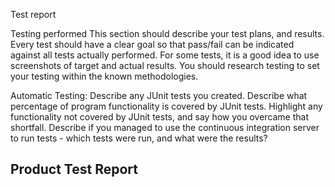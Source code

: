 Test report

Testing performed
This section should describe your test plans, and results.
Every test should have a clear goal so that pass/fail can be indicated against all tests actually performed.
For some tests, it is a good idea to use screenshots of target and actual results.
You should research testing to set your testing within the known methodologies.

Automatic Testing:
Describe any JUnit tests you created. Describe what percentage of program functionality is covered by JUnit tests.
Highlight any functionality not covered by JUnit tests, and say how you overcame that shortfall.
Describe if you managed to use the continuous integration server to run tests - which tests were run, and what were the results?


## Product Test Report
